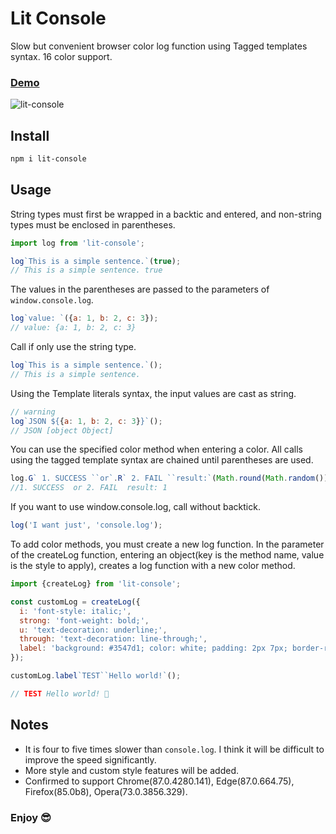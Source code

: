 # Lit Console
Slow but convenient browser color log function using Tagged templates syntax. 16 color support.


### [Demo](https://codesandbox.io/s/lit-console-dfcni?file=/src/index.js)
![lit-console](https://i.imgur.com/c2aCVGV.jpg)


## Install
```bash
npm i lit-console
```

## Usage

String types must first be wrapped in a backtic and entered, and non-string types must be enclosed in parentheses.
```js
import log from 'lit-console';

log`This is a simple sentence.`(true);
// This is a simple sentence. true
```

The values in the parentheses are passed to the parameters of `window.console.log`.
```js
log`value: `({a: 1, b: 2, c: 3});
// value: {a: 1, b: 2, c: 3}
```


Call if only use the string type.
```js
log`This is a simple sentence.`();
// This is a simple sentence.
```

Using the Template literals syntax, the input values are cast as string.
```js
// warning
log`JSON ${{a: 1, b: 2, c: 3}}`();
// JSON [object Object]
```

You can use the specified color method when entering a color. All calls using the tagged template syntax are chained until parentheses are used.
```js
log.G` 1. SUCCESS ``or`.R` 2. FAIL ``result:`(Math.round(Math.random()) + 1);
//1. SUCCESS  or 2. FAIL  result: 1
```

If you want to use window.console.log, call without backtick.
```js
log('I want just', 'console.log');
```

To add color methods, you must create a new log function. In the parameter of the createLog function, entering an object(key is the method name, value is the style to apply), creates a log function with a new color method.
```js
import {createLog} from 'lit-console';

const customLog = createLog({
  i: 'font-style: italic;',
  strong: 'font-weight: bold;',
  u: 'text-decoration: underline;',
  through: 'text-decoration: line-through;',
  label: 'background: #3547d1; color: white; padding: 2px 7px; border-radius: 5px',
});

customLog.label`TEST``Hello world!`();

// TEST Hello world! 🤩
```

## Notes
- It is four to five times slower than `console.log`. I think it will be difficult to improve the speed significantly.
- More style and custom style features will be added.
- Confirmed to support Chrome(87.0.4280.141), Edge(87.0.664.75), Firefox(85.0b8), Opera(73.0.3856.329).

### Enjoy 😎
